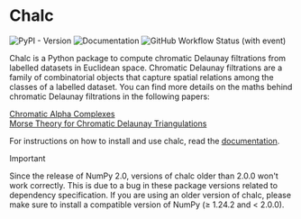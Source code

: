 # Chalc
![PyPI - Version](https://img.shields.io/pypi/v/chalc?labelColor=222222)
![Documentation](https://img.shields.io/badge/docs-stable-blue?labelColor=222222&link=https%3A%2F%2Fabhinavnatarajan.github.io%2FChalc)
![GitHub Workflow Status (with event)](https://img.shields.io/github/actions/workflow/status/abhinavnatarajan/Chalc/build.yml?labelColor=222222)

Chalc is a Python package to compute chromatic Delaunay filtrations from labelled datasets in Euclidean space.
Chromatic Delaunay filtrations are a family of combinatorial objects that capture spatial relations among the classes of a labelled dataset.
You can find more details on the maths behind chromatic Delaunay filtrations in the following papers:

[Chromatic Alpha Complexes](https://arxiv.org/abs/2212.03128)\
[Morse Theory for Chromatic Delaunay Triangulations](https://arxiv.org/abs/2405.19303)


For instructions on how to install and use chalc, read the [documentation](https://abhinavnatarajan.github.io/Chalc).

> [!IMPORTANT]
> Since the release of NumPy 2.0, versions of chalc older than 2.0.0 won't work correctly. This is due to a bug in these package versions related to dependency specification. If you are using an older version of chalc, please make sure to install a compatible version of NumPy (≥ 1.24.2 and < 2.0.0).
